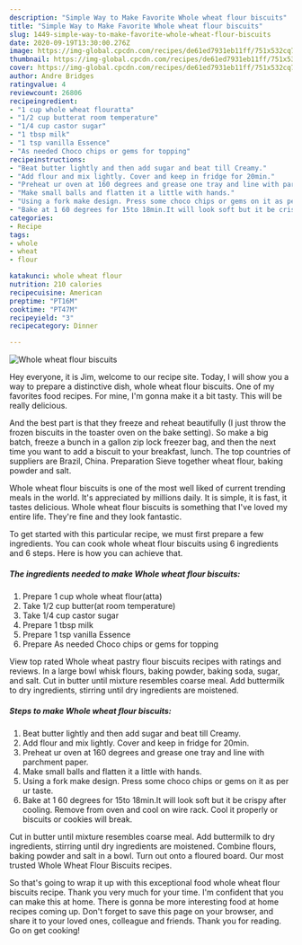 ```yaml
---
description: "Simple Way to Make Favorite Whole wheat flour biscuits"
title: "Simple Way to Make Favorite Whole wheat flour biscuits"
slug: 1449-simple-way-to-make-favorite-whole-wheat-flour-biscuits
date: 2020-09-19T13:30:00.276Z
image: https://img-global.cpcdn.com/recipes/de61ed7931eb11ff/751x532cq70/whole-wheat-flour-biscuits-recipe-main-photo.jpg
thumbnail: https://img-global.cpcdn.com/recipes/de61ed7931eb11ff/751x532cq70/whole-wheat-flour-biscuits-recipe-main-photo.jpg
cover: https://img-global.cpcdn.com/recipes/de61ed7931eb11ff/751x532cq70/whole-wheat-flour-biscuits-recipe-main-photo.jpg
author: Andre Bridges
ratingvalue: 4
reviewcount: 26806
recipeingredient:
- "1 cup whole wheat flouratta"
- "1/2 cup butterat room temperature"
- "1/4 cup castor sugar"
- "1 tbsp milk"
- "1 tsp vanilla Essence"
- "As needed Choco chips or gems for topping"
recipeinstructions:
- "Beat butter lightly and then add sugar and beat till Creamy."
- "Add flour and mix lightly. Cover and keep in fridge for 20min."
- "Preheat ur oven at 160 degrees and grease one tray and line with parchment paper."
- "Make small balls and flatten it a little with hands."
- "Using a fork make design. Press some choco chips or gems on it as per ur taste."
- "Bake at 1 60 degrees for 15to 18min.It will look soft but it be crispy after cooling. Remove from oven and cool on wire rack. Cool it properly or biscuits or cookies will break."
categories:
- Recipe
tags:
- whole
- wheat
- flour

katakunci: whole wheat flour 
nutrition: 210 calories
recipecuisine: American
preptime: "PT16M"
cooktime: "PT47M"
recipeyield: "3"
recipecategory: Dinner

---
```



![Whole wheat flour biscuits](https://img-global.cpcdn.com/recipes/de61ed7931eb11ff/751x532cq70/whole-wheat-flour-biscuits-recipe-main-photo.jpg)

Hey everyone, it is Jim, welcome to our recipe site. Today, I will show you a way to prepare a distinctive dish, whole wheat flour biscuits. One of my favorites food recipes. For mine, I'm gonna make it a bit tasty. This will be really delicious.

And the best part is that they freeze and reheat beautifully (I just throw the frozen biscuits in the toaster oven on the bake setting). So make a big batch, freeze a bunch in a gallon zip lock freezer bag, and then the next time you want to add a biscuit to your breakfast, lunch. The top countries of suppliers are Brazil, China. Preparation Sieve together wheat flour, baking powder and salt.

Whole wheat flour biscuits is one of the most well liked of current trending meals in the world. It's appreciated by millions daily. It is simple, it is fast, it tastes delicious. Whole wheat flour biscuits is something that I've loved my entire life. They're fine and they look fantastic.


To get started with this particular recipe, we must first prepare a few ingredients. You can cook whole wheat flour biscuits using 6 ingredients and 6 steps. Here is how you can achieve that.

<!--inarticleads1-->

##### The ingredients needed to make Whole wheat flour biscuits:

1. Prepare 1 cup whole wheat flour(atta)
1. Take 1/2 cup butter(at room temperature)
1. Take 1/4 cup castor sugar
1. Prepare 1 tbsp milk
1. Prepare 1 tsp vanilla Essence
1. Prepare As needed Choco chips or gems for topping


View top rated Whole wheat pastry flour biscuits recipes with ratings and reviews. In a large bowl whisk flours, baking powder, baking soda, sugar, and salt. Cut in butter until mixture resembles coarse meal. Add buttermilk to dry ingredients, stirring until dry ingredients are moistened. 

<!--inarticleads2-->

##### Steps to make Whole wheat flour biscuits:

1. Beat butter lightly and then add sugar and beat till Creamy.
1. Add flour and mix lightly. Cover and keep in fridge for 20min.
1. Preheat ur oven at 160 degrees and grease one tray and line with parchment paper.
1. Make small balls and flatten it a little with hands.
1. Using a fork make design. Press some choco chips or gems on it as per ur taste.
1. Bake at 1 60 degrees for 15to 18min.It will look soft but it be crispy after cooling. Remove from oven and cool on wire rack. Cool it properly or biscuits or cookies will break.


Cut in butter until mixture resembles coarse meal. Add buttermilk to dry ingredients, stirring until dry ingredients are moistened. Combine flours, baking powder and salt in a bowl. Turn out onto a floured board. Our most trusted Whole Wheat Flour Biscuits recipes. 

So that's going to wrap it up with this exceptional food whole wheat flour biscuits recipe. Thank you very much for your time. I'm confident that you can make this at home. There is gonna be more interesting food at home recipes coming up. Don't forget to save this page on your browser, and share it to your loved ones, colleague and friends. Thank you for reading. Go on get cooking!
